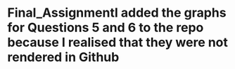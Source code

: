 # Final_AssignmentI added the graphs for Questions 5 and 6 to the repo because I realised that they were not rendered in Github
